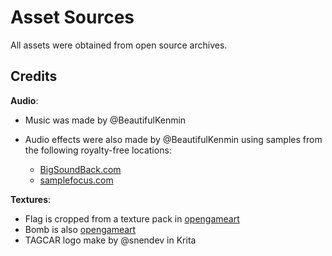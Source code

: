 # Asset Sources

All assets were obtained from open source archives.

## Credits

**Audio**:

- Music was made by @BeautifulKenmin
- Audio effects were also made by @BeautifulKenmin using samples from the following royalty-free locations:

  - [BigSoundBack.com](https://bigsoundbank.com/screeching-tires-1-s2368.html)
  - [samplefocus.com](https://samplefocus.com/samples/car-crash-sound-fx)

**Textures**:

- Flag is cropped from a texture pack in [opengameart](https://opengameart.org/content/flags-pack)
- Bomb is also [opengameart](https://opengameart.org/content/16-bit-animated-bomb)
- TAGCAR logo make by @snendev in Krita
